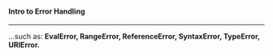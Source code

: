 #### Intro to Error Handling
---

...such as: **EvalError, RangeError, ReferenceError, SyntaxError, TypeError, URIError.**

